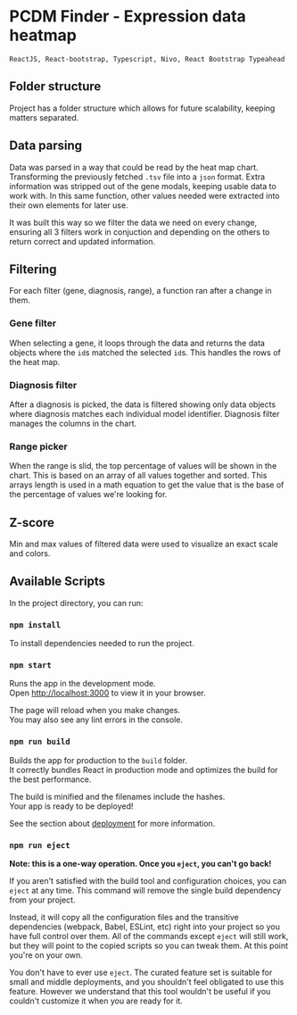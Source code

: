 # PCDM Finder - Expression data heatmap

`ReactJS, React-bootstrap, Typescript, Nivo, React Bootstrap Typeahead`

## Folder structure

Project has a folder structure which allows for future scalability, keeping matters separated.

## Data parsing

Data was parsed in a way that could be read by the heat map chart.
Transforming the previously fetched `.tsv` file into a `json` format. Extra information was stripped out of the gene modals, keeping usable data to work with. In this same function, other values needed were extracted into their own elements for later use.

It was built this way so we filter the data we need on every change, ensuring all 3 filters work in conjuction and depending on the others to return correct and updated information.

## Filtering

For each filter (gene, diagnosis, range), a function ran after a change in them.

### Gene filter

When selecting a gene, it loops through the data and returns the data objects where the `id`s matched the selected `id`s. This handles the rows of the heat map.

### Diagnosis filter

After a diagnosis is picked, the data is filtered showing only data objects where diagnosis matches each individual model identifier. Diagnosis filter manages the columns in the chart.

### Range picker

When the range is slid, the top percentage of values will be shown in the chart. This is based on an array of all values together and sorted. This arrays length is used in a math equation to get the value that is the base of the percentage of values we're looking for.

## Z-score

Min and max values of filtered data were used to visualize an exact scale and colors.

## Available Scripts

In the project directory, you can run:

### `npm install`

To install dependencies needed to run the project.

### `npm start`

Runs the app in the development mode.\
Open [http://localhost:3000](http://localhost:3000) to view it in your browser.

The page will reload when you make changes.\
You may also see any lint errors in the console.

### `npm run build`

Builds the app for production to the `build` folder.\
It correctly bundles React in production mode and optimizes the build for the best performance.

The build is minified and the filenames include the hashes.\
Your app is ready to be deployed!

See the section about [deployment](https://facebook.github.io/create-react-app/docs/deployment) for more information.

### `npm run eject`

**Note: this is a one-way operation. Once you `eject`, you can't go back!**

If you aren't satisfied with the build tool and configuration choices, you can `eject` at any time. This command will remove the single build dependency from your project.

Instead, it will copy all the configuration files and the transitive dependencies (webpack, Babel, ESLint, etc) right into your project so you have full control over them. All of the commands except `eject` will still work, but they will point to the copied scripts so you can tweak them. At this point you're on your own.

You don't have to ever use `eject`. The curated feature set is suitable for small and middle deployments, and you shouldn't feel obligated to use this feature. However we understand that this tool wouldn't be useful if you couldn't customize it when you are ready for it.
